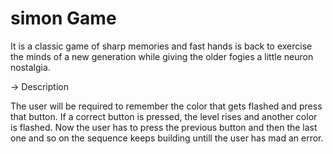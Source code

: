 # simon Game

It is a classic game of sharp memories and fast hands is back to exercise the minds of a new generation while giving the older fogies a little neuron nostalgia.

-> Description

The user will be required to remember the color that gets flashed and press that button. If a correct button is pressed, the level rises and another color is flashed. 
Now the user has to press the previous button and then the last one and so on the sequence keeps building untill the user has mad an error.

